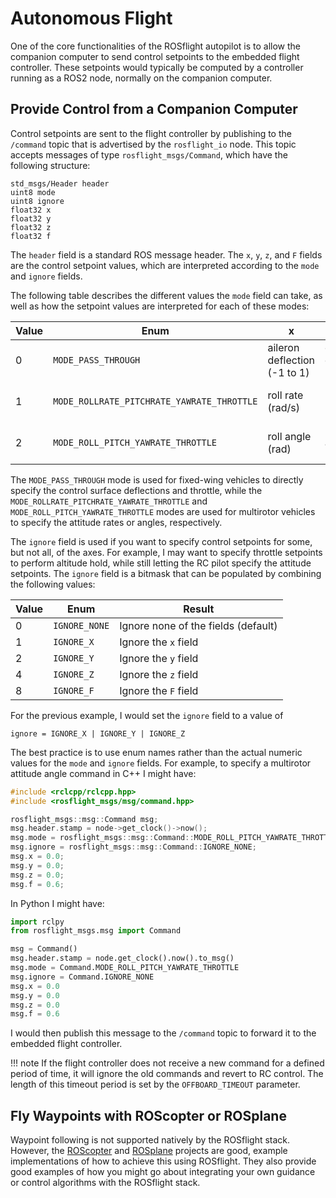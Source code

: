 # Autonomous Flight

One of the core functionalities of the ROSflight autopilot is to allow the companion computer to send control setpoints to the embedded flight controller. These setpoints would typically be computed by a controller running as a ROS2 node, normally on the companion computer.

## Provide Control from a Companion Computer

Control setpoints are sent to the flight controller by publishing to the `/command` topic that is advertised by the `rosflight_io` node. This topic accepts messages of type `rosflight_msgs/Command`, which have the following structure:

```
std_msgs/Header header
uint8 mode
uint8 ignore
float32 x
float32 y
float32 z
float32 f
```

The `header` field is a standard ROS message header. The `x`, `y`, `z`, and `F` fields are the control setpoint values, which are interpreted according to the `mode` and `ignore` fields.

The following table describes the different values the `mode` field can take, as well as how the setpoint values are interpreted for each of these modes:

| Value | Enum | x | y | z | F |
|-------|------|---|---|---|---|
| 0 | `MODE_PASS_THROUGH` | aileron deflection (-1 to 1) | elevator deflection (-1 to 1) | rudder deflection (-1 to 1) | throttle (0 to 1) |
| 1 | `MODE_ROLLRATE_PITCHRATE_YAWRATE_THROTTLE` | roll rate (rad/s) | pitch rate (rad/s) | yaw rate (rad/s) | throttle (0 to 1) |
| 2 | `MODE_ROLL_PITCH_YAWRATE_THROTTLE` | roll angle (rad) | pitch angle (rad) | yaw rate (rad/s) | throttle (0 to 1) |

The `MODE_PASS_THROUGH` mode is used for fixed-wing vehicles to directly specify the control surface deflections and throttle, while the `MODE_ROLLRATE_PITCHRATE_YAWRATE_THROTTLE` and `MODE_ROLL_PITCH_YAWRATE_THROTTLE` modes are used for multirotor vehicles to specify the attitude rates or angles, respectively.

The `ignore` field is used if you want to specify control setpoints for some, but not all, of the axes. For example, I may want to specify throttle setpoints to perform altitude hold, while still letting the RC pilot specify the attitude setpoints. The `ignore` field is a bitmask that can be populated by combining the following values:

| Value | Enum | Result |
|-------|------|--------|
| 0 | `IGNORE_NONE` | Ignore none of the fields (default) |
| 1 | `IGNORE_X` | Ignore the `x` field |
| 2 | `IGNORE_Y` | Ignore the `y` field |
| 4 | `IGNORE_Z` | Ignore the `z` field |
| 8 | `IGNORE_F` | Ignore the `F` field |

For the previous example, I would set the `ignore` field to a value of
```
ignore = IGNORE_X | IGNORE_Y | IGNORE_Z
```

The best practice is to use enum names rather than the actual numeric values for the `mode` and `ignore` fields. For example, to specify a multirotor attitude angle command in C++ I might have:
```cpp
#include <rclcpp/rclcpp.hpp>
#include <rosflight_msgs/msg/command.hpp>

rosflight_msgs::msg::Command msg;
msg.header.stamp = node->get_clock()->now();
msg.mode = rosflight_msgs::msg::Command::MODE_ROLL_PITCH_YAWRATE_THROTTLE;
msg.ignore = rosflight_msgs::msg::Command::IGNORE_NONE;
msg.x = 0.0;
msg.y = 0.0;
msg.z = 0.0;
msg.f = 0.6;
```

In Python I might have:
```python
import rclpy
from rosflight_msgs.msg import Command

msg = Command()
msg.header.stamp = node.get_clock().now().to_msg()
msg.mode = Command.MODE_ROLL_PITCH_YAWRATE_THROTTLE
msg.ignore = Command.IGNORE_NONE
msg.x = 0.0
msg.y = 0.0
msg.z = 0.0
msg.f = 0.6
```
I would then publish this message to the `/command` topic to forward it to the embedded flight controller.

!!! note
    If the flight controller does not receive a new command for a defined period of time, it will ignore the old commands and revert to RC control. The length of this timeout period is set by the `OFFBOARD_TIMEOUT` parameter.

## Fly Waypoints with ROScopter or ROSplane

Waypoint following is not supported natively by the ROSflight stack. However, the [ROScopter](../../roscopter/overview.md) and [ROSplane](../../rosplane/overview.md) projects are good, example implementations of how to achieve this using ROSflight. They also provide good examples of how you might go about integrating your own guidance or control algorithms with the ROSflight stack.
